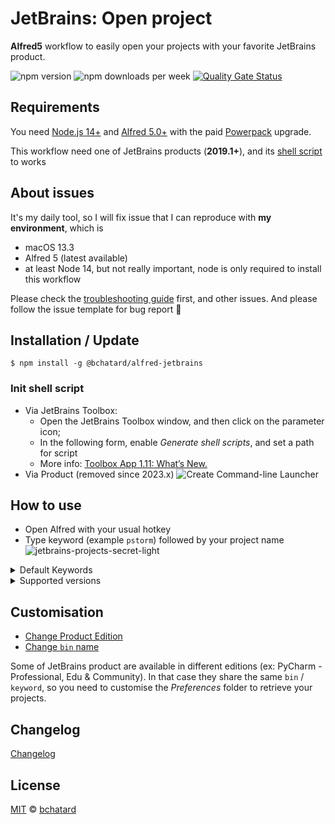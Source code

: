 # JetBrains: Open project

**Alfred5** workflow to easily open your projects with your favorite JetBrains product.

![npm version](https://img.shields.io/npm/v/@bchatard/alfred-jetbrains.svg?style=for-the-badge)
![npm downloads per week](https://img.shields.io/npm/dm/@bchatard/alfred-jetbrains.svg?style=for-the-badge)
[![Quality Gate Status](https://sonarcloud.io/api/project_badges/measure?project=bchatard_alfred-jetbrains&metric=alert_status)](https://sonarcloud.io/dashboard?id=bchatard_alfred-jetbrains)

## Requirements

You need [Node.js 14+](https://nodejs.org) and [Alfred 5.0+](https://www.alfredapp.com) with the paid [Powerpack](https://www.alfredapp.com/powerpack/) upgrade.

This workflow need one of JetBrains products (**2019.1+**), and its [shell script](#init-shell-script) to works

## About issues

It's my daily tool, so I will fix issue that I can reproduce with **my environment**, which is
* macOS 13.3
* Alfred 5 (latest available)
* at least Node 14, but not really important, node is only required to install this workflow

Please check the [troubleshooting guide](doc/troubleshooting.md) first, and other issues.
And please follow the issue template for bug report 🙏

## Installation / Update

```shell
$ npm install -g @bchatard/alfred-jetbrains
```

### Init shell script

- Via JetBrains Toolbox:
  - Open the JetBrains Toolbox window, and then click on the parameter icon;
  - In the following form, enable _Generate shell scripts_, and set a path for script
  - More info: [Toolbox App 1.11: What’s New.](https://blog.jetbrains.com/blog/2018/08/23/toolbox-app-1-11-whats-new/)
- Via Product (removed since 2023.x)
  ![Create Command-line Launcher](./doc/img/command_line_launcher.gif)

## How to use

- Open Alfred with your usual hotkey
- Type keyword (example `pstorm`) followed by your project name
  ![jetbrains-projects-secret-light](https://raw.githubusercontent.com/bchatard/alfred-jetbrains/master/doc/img/jetbrains-projects-secret-light.png)

<details>
<summary>Default Keywords</summary>

- AndroidStudio: `studio`;
- AppCode: `appcode` (sunset by JetBrains, no more support on my side too);
- Aqua: `aqua`;
- CLion: `clion`;
- DataGrip: `datagrip`;
- DataSpell: `dataspell`;
- Fleet: `fleet`;
- GoLand: `goland`;
- IntelliJ Idea: `idea` (default to Ultimate Edition, see [customisation to change this](#customisation));
- PhpStorm: `pstorm`;
- PyCharm: `pycharm` (default to Professional Edition, see [customisation to change this](#customisation));
- Rider: `rider`;
- RubyMine: `rubymine`;
- WebStorm: `wstorm`;

</details>

<details>
<summary>Supported versions</summary>
I test with these products/versions:

- AndroidStudio: since 3.+;
- AppCode: since 2018.3;
- Aqua: since 2023.1;
- CLion: since 2018.3;
- DataGrip: since 2018.3;
- DataSpell: since 2023.1;
- Fleet: public preview;
- GoLand: since 2018.3;
- IntelliJ Idea: since 2018.3;
- PhpStorm: since 2018.3;
- PyCharm: since 2018.3;
- Rider: since 2018.3;
- RubyMine: since 2018.3;
- WebStorm: since 2018.3;

For other versions:

- Very old PhpStorm (and only PhpStorm), you can use my first workflow: [PhpStorm Alfred Workflow](https://github.com/bchatard/phpstorm-alfred-workflow)
- Prior to 2019, you can use my previous workflow: [JetBrains Alfred Workflow](https://github.com/bchatard/jetbrains-alfred-workflow)

</details>

## Customisation

- [Change Product Edition](doc/customisation/edition.md)
- [Change `bin` name](doc/customisation/bin.md)

Some of JetBrains product are available in different editions (ex: PyCharm - Professional, Edu & Community).
In that case they share the same `bin` / `keyword`, so you need to customise the _Preferences_ folder to retrieve your projects.


## Changelog

[Changelog](https://github.com/bchatard/alfred-jetbrains/releases)

## License

[MIT](LICENSE) © [bchatard](https://github.com/bchatard)
